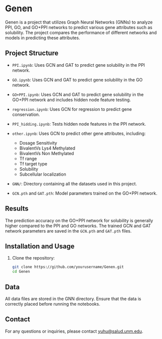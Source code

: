 # Genen

Genen is a project that utilizes Graph Neural Networks (GNNs) to analyze PPI, GO, and GO+PPI networks to predict various gene attributes such as solubility. The project compares the performance of different networks and models in predicting these attributes.

## Project Structure

- `PPI.ipynb`: Uses GCN and GAT to predict gene solubility in the PPI network.
- `GO.ipynb`: Uses GCN and GAT to predict gene solubility in the GO network.
- `GO+PPI.ipynb`: Uses GCN and GAT to predict gene solubility in the GO+PPI network and includes hidden node feature testing.
- `regression.ipynb`: Uses GCN for regression to predict gene conservation.
- `PPI_hidding.ipynb`: Tests hidden node features in the PPI network.
- `other.ipynb`: Uses GCN to predict other gene attributes, including:
  - Dosage Sensitivity
  - BivalentVs Lys4 Methylated
  - BivalentVs Non Methylated
  - Tf range
  - Tf target type
  - Solubility
  - Subcellular localization

- `GNN/`: Directory containing all the datasets used in this project.
- `GCN.pth` and `GAT.pth`: Model parameters trained on the GO+PPI network.

## Results

The prediction accuracy on the GO+PPI network for solubility is generally higher compared to the PPI and GO networks. The trained GCN and GAT network parameters are saved in the `GCN.pth` and `GAT.pth` files.

## Installation and Usage

1. Clone the repository:
   ```bash
   git clone https://github.com/yourusername/Genen.git
   cd Genen

## Data
All data files are stored in the GNN directory. Ensure that the data is correctly placed before running the notebooks.
## Contact
For any questions or inquiries, please contact yuhu@salud.unm.edu.
